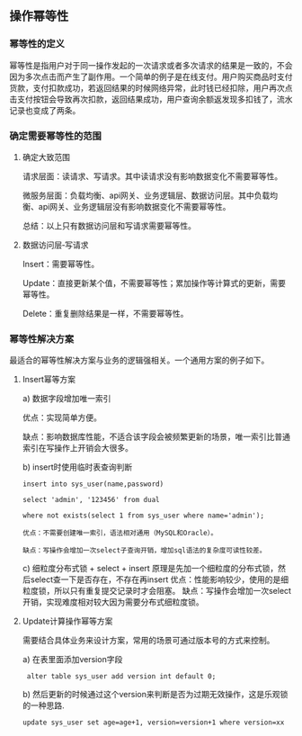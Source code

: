 ## 操作幂等性

### 幂等性的定义

幂等性是指用户对于同一操作发起的一次请求或者多次请求的结果是一致的，不会因为多次点击而产生了副作用。一个简单的例子是在线支付。用户购买商品时支付货款，支付扣款成功，若返回结果的时候网络异常，此时钱已经扣除，用户再次点击支付按钮会导致再次扣款，返回结果成功，用户查询余额返发现多扣钱了，流水记录也变成了两条。

### 确定需要幂等性的范围

1. 确定大致范围
   
   请求层面：读请求、写请求。其中读请求没有影响数据变化不需要幂等性。
   
   微服务层面：负载均衡、api网关、业务逻辑层、数据访问层。其中负载均衡、api网关、业务逻辑层没有影响数据变化不需要幂等性。
   
   总结：以上只有数据访问层和写请求需要幂等性。

2. 数据访问层‐写请求
   
   Insert：需要幂等性。
   
   Update：直接更新某个值，不需要幂等性；累加操作等计算式的更新，需要幂等性。
   
   Delete：重复删除结果是一样，不需要幂等性。

### 幂等性解决方案

最适合的幂等性解决方案与业务的逻辑强相关。一个通用方案的例子如下。

1. Insert幂等方案
   
   a) 数据字段增加唯一索引
   
   优点：实现简单方便。
   
   缺点：影响数据库性能，不适合该字段会被频繁更新的场景，唯一索引比普通索引在写操作上开销会大很多。
   
   b) insert时使用临时表查询判断
   
   ```
   insert into sys_user(name,password)
   
   select 'admin', '123456' from dual
   
   where not exists(select 1 from sys_user where name='admin');
   
   优点：不需要创建唯一索引，语法相对通用（MySQL和Oracle）。
   
   缺点：写操作会增加一次select子查询开销，增加sql语法的复杂度可读性较差。
   ```
   
   c) 细粒度分布式锁 + select + insert 原理是先加一个细粒度的分布式锁，然后select查一下是否存在，不存在再insert 优点：性能影响较少，使用的是细粒度锁，所以只有重复提交记录时才会阻塞。 缺点：写操作会增加一次select开销，实现难度相对较大因为需要分布式细粒度锁。

2. Update计算操作幂等方案
   
   需要结合具体业务来设计方案，常用的场景可通过版本号的方式来控制。
   
   a) 在表里面添加version字段
   
        alter table sys_user add version int default 0;
   
   b) 然后更新的时候通过这个version来判断是否为过期无效操作，这是乐观锁的一种思路.
   
       update sys_user set age=age+1, version=version+1 where version=xx
